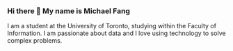 ### Hi there 👋 My name is Michael Fang

I am a student at the University of Toronto, studying within the Faculty of Information. I am passionate about data and I love using technology to solve complex problems. 

<!--
**fanger2791/fanger2791** is a ✨ _special_ ✨ repository because its `README.md` (this file) appears on your GitHub profile.

- 🔭 I’m currently working on ...
- 🌱 I’m currently learning ...
- 👯 I’m looking to collaborate on ...
- 🤔 I’m looking for help with ...
- 💬 Ask me about ...
- 📫 How to reach me: ...
- 😄 Pronouns: ...
- ⚡ Fun fact: ...
-->
